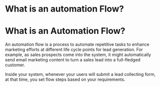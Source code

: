 # What is an automation Flow?

# What is an Automation Flow?

An automation flow is a process to automate repetitive tasks to enhance marketing efforts at different life cycle points for lead generation. For example, as sales prospects come into the system, it might automatically send email marketing content to turn a sales lead into a full-fledged customer.

Inside your system, whenever your users will submit a lead collecting form, at that time, you set flow steps based on your requirements.